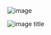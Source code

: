 ![image](https://github.com/user-attachments/assets/1c0122f2-181e-465e-b083-8c5c911ce15d) 

![image title](https://rushter.com/counter.svg)

